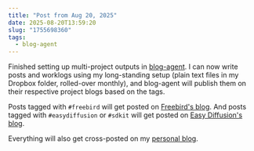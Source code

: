 ```yaml
---
title: "Post from Aug 20, 2025"
date: 2025-08-20T13:59:20
slug: "1755698360"
tags:
  - blog-agent
---
```


Finished setting up multi-project outputs in [blog-agent](https://github.com/cmdr2/blog-agent). I can now write posts and worklogs using my long-standing setup (plain text files in my Dropbox folder, rolled-over monthly), and blog-agent will publish them on their respective project blogs based on the tags.

Posts tagged with `#freebird` will get posted on [Freebird's blog](https://freebirdxr.com/blog). And posts tagged with `#easydiffusion` or `#sdkit` will get posted on [Easy Diffusion's blog](https://easydiffusion.github.io/blog).

Everything will also get cross-posted on my [personal blog](https://cmdr2.github.io).